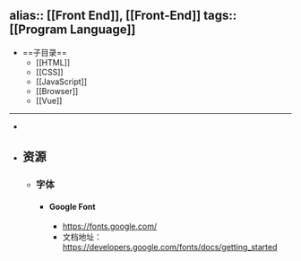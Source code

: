 alias::  [[Front End]], [[Front-End]]
tags:: [[Program Language]] 
---

- ==子目录==
	- [[HTML]]
	- [[CSS]]
	- [[JavaScript]]
	- [[Browser]]
	- [[Vue]]
- ---
-
- ## 资源
	- ### 字体
		- #### Google Font
			- https://fonts.google.com/
			- 文档地址：https://developers.google.com/fonts/docs/getting_started